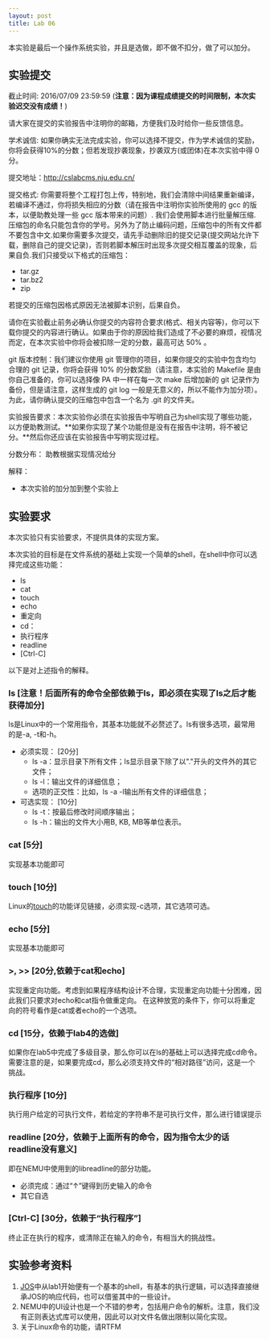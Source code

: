 ```yaml
---
layout: post
title: Lab 06
---
```


本实验是最后一个操作系统实验，并且是选做，即不做不扣分，做了可以加分。

## 实验提交

截止时间: 2016/07/09 23:59:59 (**注意：因为课程成绩提交的时间限制，本次实验迟交没有成绩！**)

请大家在提交的实验报告中注明你的邮箱，方便我们及时给你一些反馈信息。

学术诚信: 如果你确实无法完成实验，你可以选择不提交，作为学术诚信的奖励，你将会获得10%的分数；但若发现抄袭现象，抄袭双方(或团体)在本次实验中得 0 分。

提交地址：http://cslabcms.nju.edu.cn/

提交格式: 你需要将整个工程打包上传，特别地，我们会清除中间结果重新编译，若编译不通过，你将损失相应的分数（请在报告中注明你实验所使用的 gcc 的版本，以便助教处理一些 gcc 版本带来的问题）. 我们会使用脚本进行批量解压缩. 压缩包的命名只能包含你的学号。另外为了防止编码问题，压缩包中的所有文件都不要包含中文.如果你需要多次提交，请先手动删除旧的提交记录(提交网站允许下载，删除自己的提交记录)，否则若脚本解压时出现多次提交相互覆盖的现象，后果自负.我们只接受以下格式的压缩包：

- tar.gz
- tar.bz2
- zip

若提交的压缩包因格式原因无法被脚本识别，后果自负。

请你在实验截止前务必确认你提交的内容符合要求(格式、相关内容等)，你可以下载你提交的内容进行确认。如果由于你的原因给我们造成了不必要的麻烦，视情况而定，在本次实验中你将会被扣除一定的分数，最高可达 50% 。

git 版本控制：我们建议你使用 git 管理你的项目，如果你提交的实验中包含均匀合理的 git 记录，你将会获得 10% 的分数奖励（请注意，本实验的 Makefile 是由你自己准备的，你可以选择像 PA 中一样在每一次 make 后增加新的 git 记录作为备份，但是请注意，这样生成的 git log 一般是无意义的，所以不能作为加分项）。为此，请你确认提交的压缩包中包含一个名为 .git 的文件夹。

实验报告要求：本次实验你必须在实验报告中写明自己为shell实现了哪些功能，以方便助教测试。**如果你实现了某个功能但是没有在报告中注明，将不被记分。**然后你还应该在实验报告中写明实现过程。

分数分布：
助教根据实现情况给分


解释：
- 本次实验的加分加到整个实验上

## 实验要求

本次实验只有实验要求，不提供具体的实现方案。

本次实验的目标是在文件系统的基础上实现一个简单的shell，在shell中你可以选择完成这些功能：

- ls
- cat
- touch
- echo
- 重定向
- cd：
- 执行程序
- readline
- [Ctrl-C]

以下是对上述指令的解释。

### ls		[注意！后面所有的命令全部依赖于ls，即必须在实现了ls之后才能获得加分]
ls是Linux中的一个常用指令，其基本功能就不必赘述了。ls有很多选项，最常用的是-a, -t和-h。

- 必须实现：	[20分]
	- ls -a：显示目录下所有文件；ls显示目录下除了以"."开头的文件外的其它文件；
	- ls -l：输出文件的详细信息；
	- 选项的正交性：比如，ls -a -l输出所有文件的详细信息；
- 可选实现：	[10分]
	- ls -t：按最后修改时间顺序输出；
	- ls -h：输出的文件大小用B, KB, MB等单位表示。

### cat		[5分]	
实现基本功能即可

### touch	[10分]
Linux的[touch](http://linux.die.net/man/1/touch)的功能详见链接，必须实现-c选项，其它选项可选。

### echo	[5分]
实现基本功能即可

### >, >>	[20分,依赖于cat和echo]
实现重定向功能。考虑到如果程序结构设计不合理，实现重定向功能十分困难，因此我们只要求对echo和cat指令做重定向。
在这种放宽的条件下，你可以将重定向的符号看作是cat或者echo的一个选项。

### cd		[15分，依赖于lab4的选做]
如果你在lab5中完成了多级目录，那么你可以在ls的基础上可以选择完成cd命令。
需要注意的是，如果要完成cd，那么必须支持文件的“相对路径”访问，这是一个挑战。

### 执行程序	[10分]
执行用户给定的可执行文件，若给定的字符串不是可执行文件，那么进行错误提示

### readline	[20分，依赖于上面所有的命令，因为指令太少的话readline没有意义]
即在NEMU中使用到的libreadline的部分功能。

- 必须完成：通过“↑”键得到历史输入的命令
- 其它自选

### [Ctrl-C]		[30分，依赖于“执行程序”]
终止正在执行的程序，或清除正在输入的命令，有相当大的挑战性。

## 实验参考资料

1. [JOS](https://pdos.csail.mit.edu/6.828/2014/tools.html)中从lab1开始便有一个基本的shell，有基本的执行逻辑，可以选择直接继承JOS的响应代码，也可以借鉴其中的一些设计。
2. NEMU中的UI设计也是一个不错的参考，包括用户命令的解析。注意，我们没有正则表达式库可以使用，因此可以对文件名做出限制以简化实现。
3. 关于Linux命令的功能，请RTFM

